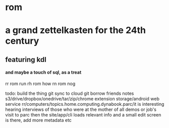 # rom
# a grand zettelkasten for the 24th century
## featuring kdl
#### and maybe a touch of sql, as a treat

rr rom run
rh rom how
rn rom nog


todo:
build the thing
git sync to cloud
git borrow friends notes
s3/drive/dropbox/onedrive/tar/zip/chrome extension storage/android
web service
rr/computers/topics.home\.computing.dynabook.parc/it is interesting hearing interviews of those who were at the mother of all demos or job's visit to parc
    then the site/app/cli loads relevant info and a small edit screen is there, add more metadata etc
